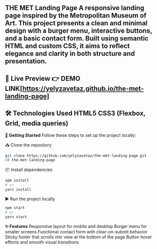 __THE MET Landing Page__
A responsive landing page inspired by the Metropolitan Museum of Art. This project presents a clean and minimal design with a burger menu, interactive buttons, and a basic contact form. Built using semantic HTML and custom CSS, it aims to reflect elegance and clarity in both structure and presentation.
---

__🔗 Live Preview__
👉 DEMO LINK[https://yelyzavetaz.github.io/the-met-landing-page]
---

__🛠️ Technologies Used__
HTML5
CSS3 (Flexbox, Grid, media queries)
---

__🚀 Getting Started__
Follow these steps to set up the project locally:

📥 Clone the repository
```bash
git clone https://github.com/yelyzavetaz/the-met-landing-page.git
cd the-met-landing-page
```

📦 Install dependencies
```bash
npm install
# or
yarn install
```

▶️ Run the project locally
```bash
npm start
# or
yarn start
```

__✨ Features__
Responsive layout for mobile and desktop
Burger menu for smaller screens
Functional contact form with clear-on-submit behavior
Sticky footer that scrolls into view at the bottom of the page
Button hover effects and smooth visual transitions
